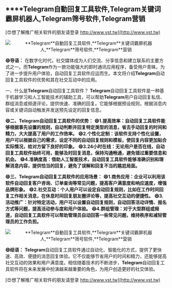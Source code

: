 ## ****Telegram**自動回复工具软件,**Telegram**关键词霸屏机器人,**Telegram**筛号软件,**Telegram**营销**

[😍想了解推广相关软件的朋友请登录 http://www.vst.tw](http://www.vst.tw)

 <center><img src="https://vst.tw/MP4/tuiguang/png/7.png" alt="**Telegram**自動回复工具软件,**Telegram**关键词霸屏机器人,**Telegram**筛号软件,**Telegram**营销"></center>

**😄导语：**
在数字化时代，社交媒体成为人们交流、分享信息和建立联系的主要方式之一。而**Telegram**作为一款功能强大的即时通讯应用程序，备受用户青睐。为了进一步提升用户体验，自动回复工具软件应运而生。本文将介绍**Telegram**自动回复工具软件的优势和其在社交互动中的应用。

一、什么是**Telegram**自动回复工具软件？
**Telegram**自动回复工具软件是一种基于机器学习和人工智能技术的辅助工具，可以帮助**Telegram**用户自动回复私信、群组消息或频道评论，提供快速、准确的回复。它能够根据预设规则，根据消息内容或关键词自动触发并发送预先设定的回复信息。

**😄二、**Telegram**自动回复工具软件的优势：**
**😄1.提高效率：自动回复工具软件能够根据事先设置的规则，自动判断并回复特定类型的消息，省去手动回复的时间和精力，大大提高了用户的工作效率。**
**😄2.个性化定制：该软件支持个性化设置，用户可以根据自己的需求，设定不同的自动回复规则和模板，使回复内容更加贴合实际情况，给对方留下良好的印象。**
**😄3.24小时在线：无论用户是否在线，自动回复工具软件始终可用，能够及时回复消息，保持沟通畅通，避免错过重要信息和机会。**
**😄4.准确度高：借助人工智能技术，自动回复工具软件能够准确识别和理解消息内容，提供恰当的回复，避免了误解和回复不当的尴尬局面。**

**😄三、**Telegram**自动回复工具软件的应用场景：**
**😄1.商务应用：企业可以利用该软件自动回复客户咨询、订单查询等常见问题，提高客户满意度和响应速度，增强品牌形象。**
**😄2.社交互动：个人用户可以设定自动回复规则，比如在工作时间回复工作相关消息，在休息时间回复朋友圈评论等，提高社交互动的便捷性。**
**😄3.活动推广：针对特定活动，用户可以设置自动回复规则，自动回答活动详情、报名方式等问题，提高活动参与度和用户体验。**
**😄4.群组管理：对于大型群组或频道，自动回复工具软件可以帮助管理员自动回答一些常见问题，维持秩序和减轻管理员的工作负担。**

 <center><img src="https://vst.tw/MP4/tuiguang/png/8.png" alt="**Telegram**自動回复工具软件,**Telegram**关键词霸屏机器人,**Telegram**筛号软件,**Telegram**营销"></center>

**😄结语：**
**Telegram**自动回复工具软件通过自动化、智能化的方式，提供了更快速、高效、便捷的消息回复体验。它不仅能够节省用户的时间和精力，还能够提高社交互动的效果和用户满意度。相信随着技术的不断进步，**Telegram**自动回复工具软件将在未来发展中扮演越来越重要的角色，为用户创造更好的社交体验。

[😍想了解推广相关软件的朋友请登录 http://www.vst.tw](http://www.vst.tw)



